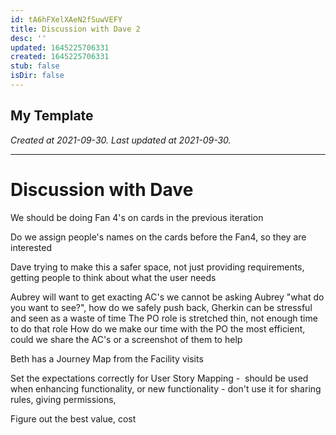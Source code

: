 ```yaml
---
id: tA6hFXelXAeN2fSuwVEFY
title: Discussion with Dave 2
desc: ''
updated: 1645225706331
created: 1645225706331
stub: false
isDir: false
---
```

My Template
---

_Created at 2021-09-30._
_Last updated at 2021-09-30._




---

# Discussion with Dave


We should be doing Fan 4's on cards in the previous iteration

Do we assign people's names on the cards before the Fan4, so they are interested

Dave trying to make this a safer space,
not just providing requirements, getting people to think about what the user needs

Aubrey will want to get exacting AC's
we cannot be asking Aubrey "what do you want to see?", how do we safely push back, Gherkin can be stressful and seen as a waste of time
The PO role is stretched thin, not enough time to do that role
How do we make our time with the PO the most efficient, could we share the AC's or a screenshot of them to help

Beth has a Journey Map from the Facility visits

Set the expectations correctly for User Story Mapping
\-  should be used when enhancing functionality, or new functionality
\- don't use it for sharing rules, giving permissions,

Figure out the best value, cost

